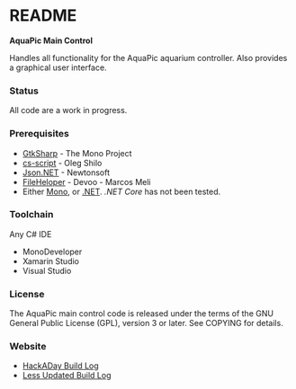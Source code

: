 README
======
**AquaPic Main Control**

Handles all functionality for the AquaPic aquarium controller. Also provides a graphical user interface.

### Status
All code are a work in progress. 

### Prerequisites
 * [GtkSharp](http://www.mono-project.com/docs/gui/gtksharp/) - The Mono Project
 * [cs-script](http://www.csscript.net/) - Oleg Shilo
 * [Json.NET](http://www.newtonsoft.com/json) - Newtonsoft
 * [FileHeloper](http://www.filehelpers.net/) - Devoo - Marcos Meli
 * Either [Mono](http://www.mono-project.com/), or [.NET](https://www.microsoft.com/net/download). _.NET Core_ has not been tested.

### Toolchain
Any C# IDE
 * MonoDeveloper
  * Xamarin Studio
 * Visual Studio 

### License
The AquaPic main control code is released under the terms of the GNU General Public License (GPL), version 3 or later. See COPYING for details.

### Website
 * [HackADay Build Log](https://hackaday.io/project/1436-aquapic-aquarium-controller)
 * [Less Updated Build Log](https://sites.google.com/site/aquapicbuildlog/)
